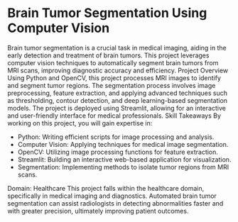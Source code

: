 # Brain Tumor Segmentation Using Computer Vision
Brain tumor segmentation is a crucial task in medical imaging, aiding in the early detection and treatment of brain tumors. This project leverages computer vision techniques to automatically segment brain tumors from MRI scans, improving diagnostic accuracy and efficiency.
Project Overview
Using Python and OpenCV, this project processes MRI images to identify and segment tumor regions. The segmentation process involves image preprocessing, feature extraction, and applying advanced techniques such as thresholding, contour detection, and deep learning-based segmentation models. The project is deployed using Streamlit, allowing for an interactive and user-friendly interface for medical professionals.
Skill Takeaways
By working on this project, you will gain expertise in:
- Python: Writing efficient scripts for image processing and analysis.
- Computer Vision: Applying techniques for medical image segmentation.
- OpenCV: Utilizing image processing functions for feature extraction.
- Streamlit: Building an interactive web-based application for visualization.
- Segmentation: Implementing methods to isolate tumor regions from MRI scans.

Domain: Healthcare
This project falls within the healthcare domain, specifically in medical imaging and diagnostics. Automated brain tumor segmentation can assist radiologists in detecting abnormalities faster and with greater precision, ultimately improving patient outcomes.
